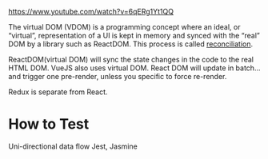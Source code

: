https://www.youtube.com/watch?v=6qERg1Yt1QQ

The virtual DOM (VDOM) is a programming concept where an ideal, or “virtual”, representation of a UI is kept in memory and synced with the “real” DOM by a library such as ReactDOM. This process is called [reconciliation](https://legacy.reactjs.org/docs/reconciliation.html).

ReactDOM(virtual DOM) will sync the state changes in the code to the real  HTML DOM.
VueJS also uses virtual DOM.
React DOM will update in batch... and trigger one pre-render, unless you specific to force re-render.

Redux is separate from React.


# How to Test
Uni-directional data flow
Jest, Jasmine